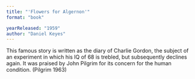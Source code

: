 ```yaml
---
title: "'Flowers for Algernon'"
format: "book"

yearReleased: "1959"
author: "Daniel Keyes"
---
```

This famous story is written as the diary of Charlie  Gordon, the subject of an experiment in which his IQ of 68 is trebled, but  subsequently declines again. It was praised by John Pilgrim for its concern for the human  condition. (Pilgrim 1963)
 